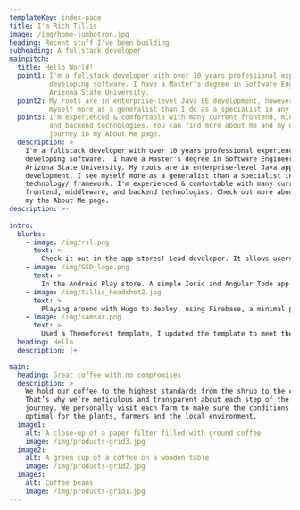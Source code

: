 ```yaml
---
templateKey: index-page
title: I'm Rich Tillis
image: /img/home-jumbotron.jpg
heading: Recent stuff I've been building
subheading: A fullstack developer
mainpitch:
  title: Hello World!
  point1: I'm a fullstack developer with over 10 years professional experience
          developing software. I have a Master's degree in Software Engineering from
          Arizona State University. 
  point2: My roots are in enterprise-level Java EE development, however I see 
          myself more as a generalist than I do as a specialist in any one technology.
  point3: I'm experienced & comfortable with many current frontend, middleware, 
          and backend technologies. You can find more about me and my dev 
          journey in my About Me page.
  description: >
    I'm a fullstack developer with over 10 years professional experience
    developing software.  I have a Master's degree in Software Engineering from
    Arizona State University. My roots are in enterprise-level Java application
    development. I see myself more as a generalist than a specialist in one
    technology/ framework. I'm experienced & comfortable with many current
    frontend, middleware, and backend technologies. Check out more about me in
    my the About Me page.
description: >-
  
intro:
  blurbs:
    - image: /img/rsl.png
      text: >
        Check it out in the app stores! Lead developer. It allows users to stay up to date with all things going on with the club. Cool features include Facebook and email authentication, Facebook Graph API usage, Google Maps integration, and Firebase Cloud Messaging.
    - image: /img/GSD_logo.png
      text: >
        In the Android Play store. A simple Ionic and Angular Todo app. This is my pet project. I use it to test out Ionic components as well as JavaScript patterns and frameworks.
    - image: /img/tillis_headshot2.jpg
      text: >
        Playing around with Hugo to deploy, using Firebase, a minimal porfolio and blogging website. I liked unique parts of 2 hugo themes so I decided combine them together to explore how Hugo worked to create the site I want.
    - image: /img/samsar.png
      text: >
        Used a Themeforest template, I updated the template to meet the needs of this nonprofit search & rescue organization. Hosted the site using Amazon AWS S3, Cloudfront, and Route 53.
  heading: Hello
  description: |+

main:
  heading: Great coffee with no compromises
  description: >
    We hold our coffee to the highest standards from the shrub to the cup.
    That’s why we’re meticulous and transparent about each step of the coffee’s
    journey. We personally visit each farm to make sure the conditions are
    optimal for the plants, farmers and the local environment.
  image1:
    alt: A close-up of a paper filter filled with ground coffee
    image: /img/products-grid3.jpg
  image2:
    alt: A green cup of a coffee on a wooden table
    image: /img/products-grid2.jpg
  image3:
    alt: Coffee beans
    image: /img/products-grid1.jpg
---
```


